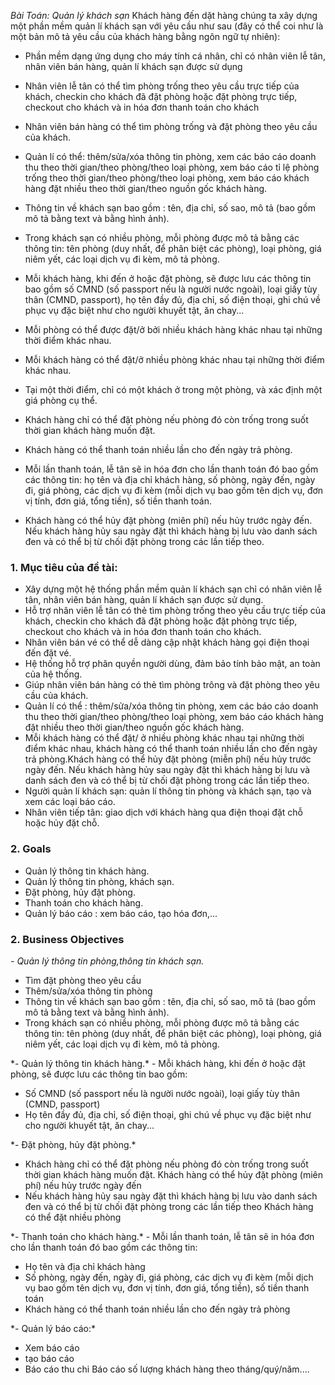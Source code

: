 *Bài Toán: Quản lý khách sạn*
Khách hàng đến dặt hàng chúng ta xây dựng một phần mềm quản lí khách sạn với yêu cầu như sau (đây có thể coi như là một bản mô tả yêu cầu của khách hàng bằng ngôn ngữ tự nhiên):

- Phần mềm dạng ứng dụng cho máy tính cá nhân, chỉ có nhân viên lễ tân, nhân viên bán hàng, quản lí khách sạn được sử dụng

- Nhân viên lễ tân có thể tìm phòng trống theo yêu cầu trực tiếp của khách, checkin cho khách đã đặt phòng hoặc đặt phòng trực tiếp, checkout cho khách và in hóa đơn thanh toán cho khách

- Nhân viên bán hàng có thể tìm phòng trống và đặt phòng theo yêu cầu của khách.

- Quản lí có thể: thêm/sửa/xóa thông tin phòng, xem các báo cáo doanh thu theo thời gian/theo phòng/theo loại phòng, xem báo cáo tỉ lệ phòng trống theo thời gian/theo phòng/theo loại phòng, xem báo cáo khách hàng đặt nhiều theo thời gian/theo nguồn gốc khách hàng.

- Thông tin về khách sạn bao gồm : tên, địa chỉ, số sao, mô tả (bao gồm mô tả bằng text và bằng hình ảnh).

- Trong khách sạn có nhiều phòng, mỗi phòng được mô tả bằng các thông tin: tên phòng (duy nhất, để phân biệt các phòng), loại phòng, giá niêm yết, các loại dịch vụ đi kèm, mô tả phòng.

- Mỗi khách hàng, khi đến ở hoặc đặt phòng, sẽ được lưu các thông tin bao gồm số CMND (số passport nếu là người nước ngoài), loại giấy tùy thân (CMND, passport), họ tên đầy đủ, địa chỉ, số điện thoại, ghi chú về phục vụ đặc biệt như cho người khuyết tật, ăn chay...

- Mỗi phòng có thể được đặt/ở bởi nhiều khách hàng khác nhau tại những thời điểm khác nhau.

- Mỗi khách hàng có thể đặt/ở nhiều phòng khác nhau tại những thời điểm khác nhau.

- Tại một thời điểm, chỉ có một khách ở trong một phòng, và xác định một giá phòng cụ thể.

- Khách hàng chỉ có thể đặt phòng nếu phòng đó còn trống trong suốt thời gian khách hàng muốn đặt.

- Khách hàng có thể thanh toán nhiều lần cho đến ngày trả phòng.

- Mỗi lần thanh toán, lễ tân sẽ in hóa đơn cho lần thanh toán đó bao gồm các thông tin: họ tên và địa chỉ khách hàng, số phòng, ngày đến, ngày đi, giá phòng, các dịch vụ đi kèm (mỗi dịch vụ bao gồm tên dịch vụ, đơn vị tính, đơn giá, tổng tiền), số tiền thanh toán.

- Khách hàng có thể hủy đặt phòng (miên phí) nếu hủy trước ngày đến. Nếu khách hàng hủy sau ngày đặt thì khách hàng bị lưu vào danh sách đen và có thể bị từ chối đặt phòng trong các lần tiếp theo.
### 1. Mục tiêu của đề tài:
- Xây dựng một hệ thống phần mềm quản lí khách sạn chỉ có nhân viên lễ tân, nhân viên bán hàng, quản lí khách sạn được sử dụng.
- Hỗ trợ nhân viên lễ tân có thẻ tìm phòng trống theo yêu cầu trực tiếp của khách, checkin cho khách đã đặt phòng hoặc đặt phòng trực tiếp, checkout cho khách và in hóa đơn thanh toán cho khách.
-	Nhân viên bán vé có thể dễ dàng cập nhật khách hàng gọi điện thoại đến đặt vé.
-	Hệ thống hỗ trợ phân quyền người dùng, đảm bảo tính bảo mật, an toàn của hệ thống.
-	Giúp nhân viên bán hàng có thẻ tìm phòng trông và đặt phòng theo yêu cầu của khách.
- Quản lí có thể : thêm/sửa/xóa thông tin phòng, xem các báo cáo doanh thu theo thời gian/theo phòng/theo loại phòng, xem báo cáo khách hàng đặt nhiều theo thời gian/theo nguồn gốc khách hàng.
- Mỗi khách hàng có thể đặt/ ở nhiều phòng khác nhau tại những thời điểm khác nhau, khách hàng có thể thanh toán nhiều lần cho đến ngày trả phòng.Khách hàng có thể hủy đặt phòng (miễn phí) nếu hủy trước ngày đến. Nếu khách hàng hủy sau ngày đặt thì khách hàng bị lưu và danh sách đen và có thể bị từ chối đặt phòng trong các lần tiếp theo.
- Người quản lí khách sạn: quản lí thông tin phòng và khách sạn, tạo và xem các loại báo cáo.
- Nhân viên tiếp tân: giao dịch với khách hàng qua điện thoại đặt chỗ hoặc hủy đặt chỗ. 
### 2. Goals
- Quản lý thông tin khách hàng.
- Quản lý thông tin phòng, khách sạn.
- Đặt phòng, hủy đặt phòng.
- Thanh toán cho khách hàng.
- Quản lý báo cáo : xem báo cáo, tạo hóa đơn,...
### 2. Business Objectives
*- Quản lý thông tin phòng,thông tin khách sạn.*
 <ul>
  <li>Tìm đặt phòng theo yêu cầu</li>
  <li>Thêm/sửa/xóa thông tin phòng</li>
  <li>Thông tin về khách sạn bao gồm : tên, địa chỉ, số sao, mô tả (bao gồm mô tả bằng text và bằng hình ảnh). </li>
  <li> Trong khách sạn có nhiều phòng, mỗi phòng được mô tả bằng các thông tin: tên phòng (duy nhất, để phân biệt các phòng), loại phòng, giá niêm yết, các loại dịch vụ đi kèm, mô tả phòng.</li>
  </ul>
  *- Quản lý thông tin khách hàng.*
  - Mỗi khách hàng, khi đến ở hoặc đặt phòng, sẽ được lưu các thông tin bao gồm:
 <ul>
  <li>Số CMND (số passport nếu là người nước ngoài), loại giấy tùy thân (CMND, passport)</li>
  <li>Họ tên đầy đủ, địa chỉ, số điện thoại, ghi chú về phục vụ đặc biệt như cho người khuyết tật, ăn chay...</li>
  </ul>
  *- Đặt phòng, hủy đặt phòng.*
 <ul>
  <li>Khách hàng chỉ có thể đặt phòng nếu phòng đó còn trống trong suốt thời gian khách hàng muốn đặt. Khách hàng có thể hủy đặt phòng (miên phí) nếu hủy trước ngày đến</li>
  <li>Nếu khách hàng hủy sau ngày đặt thì khách hàng bị lưu vào danh sách đen và có thể bị từ chối đặt phòng trong các lần tiếp theo Khách hàng có thể đặt nhiều phòng</li>
  </ul>
  </ul>
*- Thanh toán cho khách hàng.*
- Mỗi lần thanh toán, lễ tân sẽ in hóa đơn cho lần thanh toán đó bao gồm các thông tin:
 <ul>
  <li>Họ tên và địa chỉ khách hàng</li>
  <li>Số phòng, ngày đến, ngày đi, giá phòng, các dịch vụ đi kèm (mỗi dịch vụ bao gồm tên dịch vụ, đơn vị tính, đơn giá, tổng tiền), số tiền thanh toán</li>
  <li>Khách hàng có thể thanh toán nhiều lần cho đến ngày trả phòng</li>
  </ul>
 *- Quản lý báo cáo:*
  <ul>
  <li>Xem báo cáo</li>
  <li> tạo báo cáo</li>
  <li>Báo cáo thu chi Báo cáo số lượng khách hàng theo tháng/quý/năm....</li>
  </ul>
  
